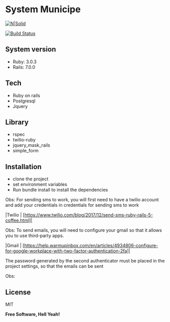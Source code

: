 # System Municipe

[![N|Solid](https://cldup.com/dTxpPi9lDf.thumb.png)](https://nodesource.com/products/nsolid)

[![Build Status](https://travis-ci.org/joemccann/dillinger.svg?branch=master)](https://travis-ci.org/joemccann/dillinger)

## System version

 - Ruby: 3.0.3
 - Rails: 7.0.0

## Tech

  - Ruby on rails
  - Postgresql
  - Jquery
## Library

 - rspec
 - twilio-ruby
 - jquery_mask_rails
 - simple_form

## Installation

- clone the project
- set environment variables
- Run bundle install to install the dependencies

Obs: For sending sms to work, you will first need to have a twilio account and add your credentials in credentials for sending sms to work

|Twilio | [https://www.twilio.com/blog/2017/12/send-sms-ruby-rails-5-coffee.html]|

Obs: To send emails, you will need to configure your gmail so that it allows you to use third-party apps.

|Gmail | [https://help.warmupinbox.com/en/articles/4934806-configure-for-google-workplace-with-two-factor-authentication-2fa]|

The password generated by the second authenticator must be placed in the project settings, so that the emails can be sent

Obs:

## License

MIT

**Free Software, Hell Yeah!**


